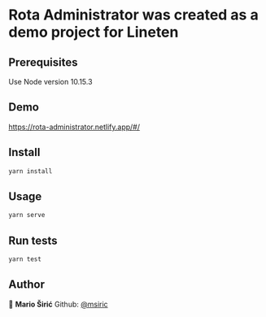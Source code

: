 # Rota Administrator was created as a demo project for Lineten

## Prerequisites

Use Node version 10.15.3

## Demo

https://rota-administrator.netlify.app/#/

## Install

```sh
yarn install
```

## Usage

```sh
yarn serve
```

## Run tests

```sh
yarn test
```

## Author

👤 **Mario Širić**
Github: [@msiric](https://github.com/msiric)
